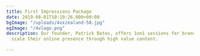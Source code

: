 ```yaml
---
title: First Impressions Package
date: 2019-08-01T10:19:26.000+00:00
bgImage: "/uploads/4vxzealand-50.jpg"
ogImage: "/4vlogo.png"
description: Our founder, Patrick Bates, offers 1on1 sessions for brands ready to
  scale their online presence through high value content.

---
```

